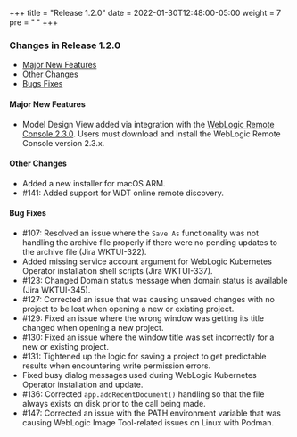 +++
title = "Release 1.2.0"
date = 2022-01-30T12:48:00-05:00
weight = 7
pre = "<b> </b>"
+++

### Changes in Release 1.2.0
- [Major New Features](#major-new-features)
- [Other Changes](#other-changes)
- [Bugs Fixes](#bug-fixes)


#### Major New Features
- Model Design View added via integration with the [WebLogic Remote Console 2.3.0](https://github.com/oracle/weblogic-remote-console).
  Users must download and install the WebLogic Remote Console version 2.3.x.

#### Other Changes
- Added a new installer for macOS ARM.
- #141: Added support for WDT online remote discovery.

#### Bug Fixes
- #107: Resolved an issue where the `Save As` functionality was not handling the archive file properly if there were no
  pending updates to the archive file (Jira WKTUI-322).
- Added missing service account argument for WebLogic Kubernetes Operator installation shell scripts (Jira WKTUI-337).
- #123: Changed Domain status message when domain status is available (Jira WKTUI-345).
- #127: Corrected an issue that was causing unsaved changes with no project to be lost when opening a new or existing project.
- #129: Fixed an issue where the wrong window was getting its title changed when opening a new project.
- #130: Fixed an issue where the window title was set incorrectly for a new or existing project.
- #131: Tightened up the logic for saving a project to get predictable results when encountering write permission errors.
- Fixed busy dialog messages used during WebLogic Kubernetes Operator installation and update.
- #136: Corrected `app.addRecentDocument()` handling so that the file always exists on disk prior to the call being made.
- #147: Corrected an issue with the PATH environment variable that was causing WebLogic Image Tool-related issues on Linux with Podman.
